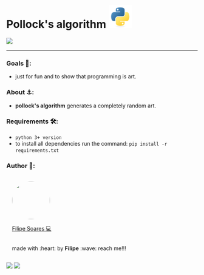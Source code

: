  # **Pollock's algorithm** <img src="https://raw.githubusercontent.com/devicons/devicon/master/icons/python/python-original.svg" width="60" height="60" />

<img width="600" src="https://user-images.githubusercontent.com/78698099/148872931-91fec7fb-bad8-491c-982e-ebe2b14135ec.png"></img>
***
### Goals :art::

* just for fun and to show that programming is art.

### About :anchor::
* **pollock's algorithm** generates a completely random art.

### Requirements :hammer_and_wrench::
* `python 3+ version`
* to install all dependencies run the command: `pip install -r requirements.txt`

### Author :vulcan_salute::
<img width='100' height='100' style="border-radius:50%; padding:15px" src="https://avatars.githubusercontent.com/u/78698099?v=4" /></br>
<a href="https://github.com/lipe14-ops" style='padding: 15px' title="Rocketseat">Filipe Soares :computer:</a>
<p style='padding: 15px'>made with :heart: by <strong>Filipe</strong> :wave: reach me!!!</p>


[![](https://img.shields.io/badge/Gmail-D14836?style=for-the-badge&logo=gmail&logoColor=white)](fn697169@gmail.com)
[![](https://img.shields.io/badge/Instagram-E4405F?style=for-the-badge&logo=instagram&logoColor=white)](https://www.instagram.com/filipe_1408/)
